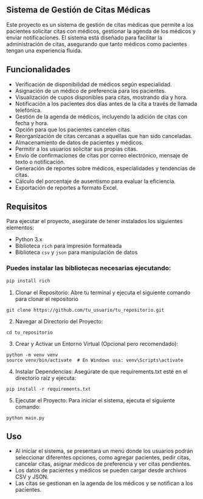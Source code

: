 ## Sistema de Gestión de Citas Médicas

Este proyecto es un sistema de gestión de citas médicas que permite a los pacientes solicitar citas con médicos, gestionar la agenda de los médicos y enviar notificaciones. El sistema está diseñado para facilitar la administración de citas, asegurando que tanto médicos como pacientes tengan una experiencia fluida.

## Funcionalidades

- Verificación de disponibilidad de médicos según especialidad.
- Asignación de un médico de preferencia para los pacientes.
- Visualización de cupos disponibles para citas, mostrando día y hora.
- Notificación a los pacientes dos días antes de la cita a través de llamada telefónica.
- Gestión de la agenda de médicos, incluyendo la adición de citas con fecha y hora.
- Opción para que los pacientes cancelen citas.
- Reorganización de citas cercanas a aquellas que han sido canceladas.
- Almacenamiento de datos de pacientes y médicos.
- Permitir a los usuarios solicitar sus propias citas.
- Envío de confirmaciones de citas por correo electrónico, mensaje de texto o notificación.
- Generación de reportes sobre médicos, especialidades y tendencias de citas.
- Cálculo del porcentaje de ausentismo para evaluar la eficiencia.
- Exportación de reportes a formato Excel.

## Requisitos

Para ejecutar el proyecto, asegúrate de tener instalados los siguientes elementos:

- Python 3.x
- Biblioteca `rich` para impresión formateada
- Biblioteca `csv` y `json` para manipulación de datos

### Puedes instalar las bibliotecas necesarias ejecutando:

```bash
pip install rich
```
1. Clonar el Repositorio: Abre tu terminal y ejecuta el siguiente comando para clonar el repositorio
```
git clone https://github.com/tu_usuario/tu_repositorio.git
```
2. Navegar al Directorio del Proyecto:
```
cd tu_repositorio
```
3. Crear y Activar un Entorno Virtual (Opcional pero recomendado):
```
python -m venv venv
source venv/bin/activate  # En Windows usa: venv\Scripts\activate
```
4. Instalar Dependencias: Asegúrate de que requirements.txt esté en el directorio raíz y ejecuta:
```
pip install -r requirements.txt
```
5. Ejecutar el Proyecto: Para iniciar el sistema, ejecuta el siguiente comando:
```
python main.py
```
## Uso
- Al iniciar el sistema, se presentará un menú donde los usuarios podrán seleccionar diferentes opciones, como agregar pacientes, pedir citas, cancelar citas, asignar médicos de preferencia y ver citas pendientes.
- Los datos de pacientes y médicos se pueden cargar desde archivos CSV y JSON.
- Las citas se gestionan en la agenda de los médicos y se notifican a los pacientes.